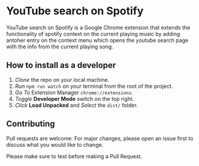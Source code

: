 # YouTube search on Spotify

YouTube search on Spotify is a Google Chrome extension that extends the functionality of spotify context on the current playing music by adding antoher entry on the context menu which opens the youtube search page with the info from the current playing song.

## How to install as a developer

1. _Clone_ the repo on your local machine.
2. _Run_ `npm run watch` on your terminal from the root of the project.
3. _Go To_ Extension Manager `chrome://extensions`.
4. _Toggle_ **Developer Mode** switch on the top right.
5. _Click_ **Load Unpacked** and _Select_ the `dist/` folder.

## Contributing

Pull requests are welcome. For major changes, please open an issue first to discuss what you would like to change.

Please make sure to test before making a Pull Request.
